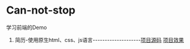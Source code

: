 # Can-not-stop
学习前端的Demo


1. 简历-使用原生html、css、js语言--------------------[项目源码](https://github.com/wulang8353/Can-not-stop/tree/master/about-me)   [项目效果](https://wulang8353.github.io/Can-not-stop/about-me/index.html)
